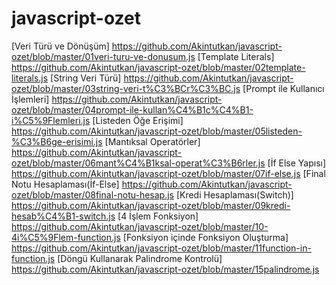 # javascript-ozet
[Veri Türü ve Dönüşüm] https://github.com/Akintutkan/javascript-ozet/blob/master/01veri-turu-ve-donusum.js
[Template Literals] https://github.com/Akintutkan/javascript-ozet/blob/master/02template-literals.js
[String Veri Türü] https://github.com/Akintutkan/javascript-ozet/blob/master/03string-veri-t%C3%BCr%C3%BC.js
[Prompt ile Kullanıcı İşlemleri] https://github.com/Akintutkan/javascript-ozet/blob/master/04prompt-ile-kullan%C4%B1c%C4%B1-i%C5%9Flemleri.js
[Listeden Öğe Erişimi] https://github.com/Akintutkan/javascript-ozet/blob/master/05listeden-%C3%B6ge-erisimi.js
[Mantıksal Operatörler] https://github.com/Akintutkan/javascript-ozet/blob/master/06mant%C4%B1ksal-operat%C3%B6rler.js
[İf Else Yapısı] https://github.com/Akintutkan/javascript-ozet/blob/master/07if-else.js
[Final Notu Hesaplaması(İf-Else] https://github.com/Akintutkan/javascript-ozet/blob/master/08final-notu-hesap.js
[Kredi Hesaplaması(Switch)] https://github.com/Akintutkan/javascript-ozet/blob/master/09kredi-hesab%C4%B1-switch.js
[4 İşlem Fonksiyon] https://github.com/Akintutkan/javascript-ozet/blob/master/10-4i%C5%9Flem-function.js
[Fonksiyon içinde Fonksiyon Oluşturma] https://github.com/Akintutkan/javascript-ozet/blob/master/11function-in-function.js
[Döngü Kullanarak Palindrome Kontrolü] https://github.com/Akintutkan/javascript-ozet/blob/master/15palindrome.js
